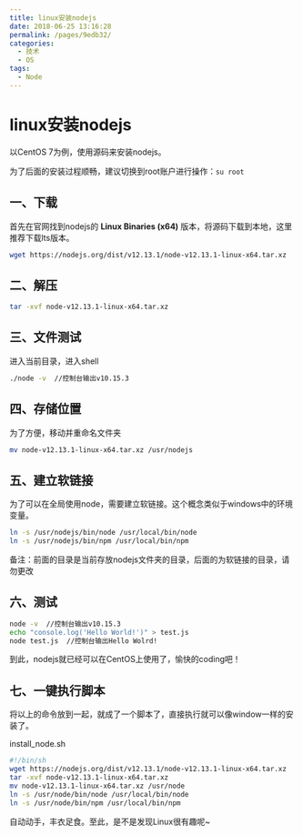 ```yaml
---
title: linux安装nodejs
date: 2018-06-25 13:16:28
permalink: /pages/9edb32/
categories:
  - 技术
  - OS
tags:
  - Node
---
```



# linux安装nodejs

以CentOS 7为例，使用源码来安装nodejs。

为了后面的安装过程顺畅，建议切换到root账户进行操作：`su root`

## 一、下载

首先在官网找到nodejs的 **Linux Binaries (x64)** 版本，将源码下载到本地，这里推荐下载lts版本。

```bash
wget https://nodejs.org/dist/v12.13.1/node-v12.13.1-linux-x64.tar.xz
```

## 二、解压

```bash
tar -xvf node-v12.13.1-linux-x64.tar.xz
```

## 三、文件测试

进入当前目录，进入shell

```bash
./node -v  //控制台输出v10.15.3
```

## 四、存储位置

为了方便，移动并重命名文件夹

```bash
mv node-v12.13.1-linux-x64.tar.xz /usr/nodejs
```

## 五、建立软链接

为了可以在全局使用node，需要建立软链接。这个概念类似于windows中的环境变量。

```bash
ln -s /usr/nodejs/bin/node /usr/local/bin/node
ln -s /usr/nodejs/bin/npm /usr/local/bin/npm
```

备注：前面的目录是当前存放nodejs文件夹的目录，后面的为软链接的目录，请勿更改


## 六、测试

```bash
node -v  //控制台输出v10.15.3
echo "console.log('Hello World!')" > test.js
node test.js  //控制台输出Hello Wolrd!
```

到此，nodejs就已经可以在CentOS上使用了，愉快的coding吧！

## 七、一键执行脚本

将以上的命令放到一起，就成了一个脚本了，直接执行就可以像window一样的安装了。

install_node.sh

```bash
#!/bin/sh
wget https://nodejs.org/dist/v12.13.1/node-v12.13.1-linux-x64.tar.xz
tar -xvf node-v12.13.1-linux-x64.tar.xz
mv node-v12.13.1-linux-x64.tar.xz /usr/node
ln -s /usr/node/bin/node /usr/local/bin/node
ln -s /usr/node/bin/npm /usr/local/bin/npm
```

自动动手，丰衣足食。至此，是不是发现Linux很有趣呢~

